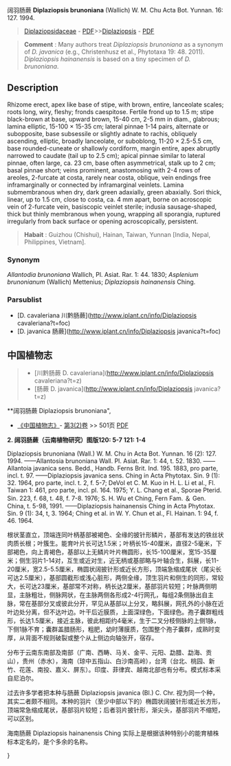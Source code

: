 阔羽肠蕨 **Diplaziopsis brunoniana** (Wallich) W. M. Chu Acta Bot. Yunnan. 16: 127. 1994.

> [Diplaziopsidaceae](http://www.iplant.cn/info/Diplaziopsidaceae?t=foc) - [PDF](http://www.iplant.cn/foc/pdf/Diplaziopsidaceae.pdf)>>[Diplaziopsis](http://www.iplant.cn/info/Diplaziopsis?t=foc) - [PDF](http://www.iplant.cn/foc/pdf/Diplaziopsis.pdf)


> **Comment** : 
> Many authors treat *Diplaziopsis brunoniana* as a synonym of *D. javanica* (e.g., Christenhusz et al., Phytotaxa 19: 48. 2011). *Diplaziopsis hainanensis* is based on a tiny specimen of *D. brunoniana*.

## Description

Rhizome erect, apex like base of stipe, with brown, entire, lanceolate scales; roots long, wiry, fleshy; fronds caespitose. Fertile frond up to 1.5 m; stipe black-brown at base, upward brown, 15-40 cm, 2-5 mm in diam., glabrous; lamina elliptic, 15-100 × 15-35 cm; lateral pinnae 1-14 pairs, alternate or subopposite, base subsessile or slightly adnate to rachis, obliquely ascending, elliptic, broadly lanceolate, or suboblong, 11-20 × 2.5-5.5 cm, base rounded-cuneate or shallowly cordiform, margin entire, apex abruptly narrowed to caudate (tail up to 2.5 cm); apical pinnae similar to lateral pinnae, often large, ca. 23 cm, base often asymmetrical, stalk up to 2 cm; basal pinnae short; veins prominent, anastomosing with 2-4 rows of areoles, 2-furcate at costa, rarely near costa, oblique, vein endings free inframarginally or connected by inframarginal veinlets. Lamina submembranous when dry, dark green adaxially, green abaxially. Sori thick, linear, up to 1.5 cm, close to costa, ca. 4 mm apart, borne on acroscopic vein of 2-furcate vein, basiscopic veinlet sterile; indusia sausage-shaped, thick but thinly membranous when young, wrapping all sporangia, ruptured irregularly from back surface or opening acroscopically, persistent.


> **Habait** : 
> Guizhou (Chishui), Hainan, Taiwan, Yunnan [India, Nepal, Philippines, Vietnam].

### Synonym
*Allantodia brunoniana* Wallich, Pl. Asiat. Rar. 1: 44. 1830; *Asplenium brunonianum* (Wallich) Mettenius; *Diplaziopsis hainanensis* Ching.



### Parsublist

* [D.  cavaleriana  川黔肠蕨](http://www.iplant.cn/info/Diplaziopsis cavaleriana?t=foc)
* [D.  javanica  肠蕨](http://www.iplant.cn/info/Diplaziopsis javanica?t=foc)

## 中国植物志

> * [川黔肠蕨  D.  cavaleriana](http://www.iplant.cn/info/Diplaziopsis cavaleriana?t=z)
> * [肠蕨  D.  javanica](http://www.iplant.cn/info/Diplaziopsis javanica?t=z)


**阔羽肠蕨 Diplaziopsis brunoniana",


* [《中国植物志》](http://www.iplant.cn/frps)- [第3(2)卷](http://www.iplant.cn/frps/vol/3(2)) >> 501页 [PDF](http://www.iplant.cn/frps/pdf/3(2)/501.pdf)

**2. 阔羽肠蕨（云南植物研究）图版120: 5-7 121: 1-4**

Diplaziopsis brunoniana (Wall.) W. M. Chu in Acta Bot. Yunnan. 16 (2): 127. 1994. ——Allantosia brunoniana Wall. Pl. Asiat. Rar. 1: 44, t. 52. 1830. ——Allantoia javanica sens. Bedd., Handb. Ferns Brit. Ind. 195. 1883, pro parte, incl. t. 97. ——Diplaziopsis javanica sens. Ching in Acta Phytotax. Sin. 9 (1): 32. 1964, pro parte, incl. t. 2, f. 5-7; DeVol et C. M. Kuo in H. L. Li et al., Fl. Taiwan 1: 461, pro parte, incl. pl. 164. 1975; Y. L. Chang et al., Sporae Pterid. Sin. 223, f. 68, t. 48, f. 7-8. 1976; S. H. Wu et Ching, Fern Fam. ＆ Gen. China, t. 5-98, 1991. ——Diplaziopsis hainanensis Ching in Acta Phytotax. Sin. 9 (1): 34, t, 3. 1964; Ching et al. in W. Y. Chun et al., Fl. Hainan. 1: 94, f. 46. 1964.

根状茎直立，顶端连同叶柄基部被褐色、全缘的披针形鳞片，基部有发达的铁丝状肉质长根；叶簇生。能育叶片长可达1.5米；叶柄长15-40厘米，直径2-5毫米，下部褐色，向上青褐色，基部以上无鳞片叶片椭圆形，长15-100厘米，宽15-35厘米；侧生羽片1-14对，互生或近对生，近无柄或基部略与叶轴合生，斜展，长11-20厘米，宽2.5-5.5厘米，椭圆状阔披针形或近长方形，顶端急缩成尾状（尾尖长可达2.5厘米），基部圆截形或浅心脏形，两侧全缘，顶生羽片和侧生的同形，常较大，长可达23厘米，基部常不对称，柄长达2厘米，基部羽片较短；叶脉两侧明显，主脉粗壮，侧脉网状，在主脉两侧各形成2-4行网孔，每组2条侧脉出自主脉，常在基部分叉或彼此分开，罕见从基部以上分叉，略斜展，网孔外的小脉在近叶边处分离，但不达叶边。叶干后近膜质，上面深绿色，下面绿色。孢子囊群粗线形，长达1.5厘米，接近主脉，彼此相距约4毫米，生于二叉分枝侧脉的上侧1脉，下侧1脉不育；囊群盖腊肠形，粗肥，幼时薄膜质，包围整个孢子囊群，成熟时变厚，从背面不规则破裂或整个从上侧边向轴张开，宿存。

分布于云南东南部及南部（广南、西畴、马关、金平、元阳、勐腊、勐海、贡山），贵州（赤水），海南（琼中五指山、白沙南高岭），台湾（台北、桃园、新竹、花莲、南投、嘉义、屏东）。印度、菲律宾、越南北部也有分布。模式标本采自尼泊尔。

过去许多学者把本种与肠蕨 Diplaziopsis javanica (Bl.) C. Chr. 视为同一个种，其实二者颇不相同。本种的羽片（至少中部以下的）椭圆状阔披针形或近长方形，顶端常急缩成尾状，基部羽片较短；后者羽片披针形，渐尖头，基部羽片不缩短，可以区别。

海南肠蕨 Diplaziopsis hainanensis Ching 实际上是根据该种特别小的能育植株标本定名的，是个多余的名称。



}